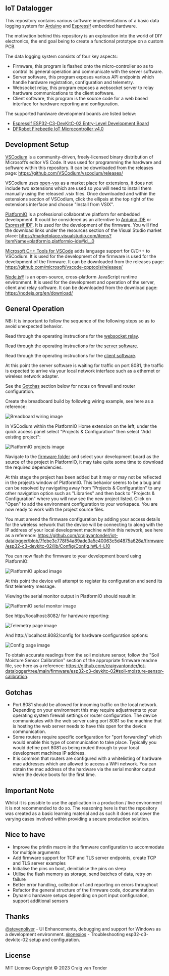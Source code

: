 IoT Datalogger
--------------

This repository contains various software implementations of a basic data logging system for [Arduino](https://www.arduino.cc/) and [Espressif](https://www.espressif.com/en/) embedded hardware.

The motivation behind this repository is an exploration into the world of DIY electronics, the end goal being to create a functional prototype on a custom PCB.

The data logging system consists of four key aspects:

- Firmware, this program is flashed onto the micro-controller so as to control its general operation and communicate with the server software.
- Server software, this program exposes various API endpoints which handle hardware registration, configuration and telemetry.
- Websocket relay, this program exposes a websocket server to relay hardware communications to the client software.
- Client software, this program is the source code for a web based interface for hardware reporting and configuration.

The supported hardware development boards are listed below:

- [Espressif ESP32-C3-DevKitC-02 Entry-Level Development Board](https://github.com/craigvantonder/iot-datalogger/tree/main/firmware/esp32-c3-devkitc-02)
- [DFRobot Firebeetle IoT Microcontroller v4.0](https://github.com/craigvantonder/iot-datalogger/tree/main/firmware/dfrobot-firebeetle-v4)

Development Setup
-----------------

[VSCodium](https://vscodium.com/) is a community-driven, freely-licensed binary distribution of Microsoft’s editor VS Code. It was used for programming the hardware and software within this repository. It can be downloaded from the releases page: https://github.com/VSCodium/vscodium/releases/

VSCodium uses [open-vsx](https://open-vsx.org/) as a market place for extensions, it does not include two extensions which are used so you will need to install them manually using the released .vsix files. Once downloaded and within the extensions section of VSCodium, click the ellipsis at the top right of the extensions interface and choose "Install from VSIX".

[PlatformIO](https://platformio.org/) is a professional collaborative platform for embedded development. It could be considered as an alterntive to [Arduino IDE](https://github.com/arduino/arduino-ide) or [Espressif IDF](https://github.com/espressif/esp-idf). It is used for the development of the firmware. You will find the download links under the resources section of the Visual Studio market place: https://marketplace.visualstudio.com/items?itemName=platformio.platformio-ide#id__0

[Microsoft C++ Tools for VSCode](https://github.com/microsoft/vscode-cpptools) adds language support for C/C++ to VSCodium. It is used for the development of the firmware is used for the development of the firmware. It can be downloaded from the releases page: https://github.com/microsoft/vscode-cpptools/releases/

[Node.js®](https://nodejs.org/en/) is an open-source, cross-platform JavaScript runtime environment. It is used for the development and operation of the server, client and relay software. It can be downloaded from the download page: https://nodejs.org/en/download/

General Operation
-----------------

NB: It is important to follow the sequence of the following steps so as to avoid unexpected behavior.

Read through the operating instructions for the [websocket relay](https://github.com/craigvantonder/iot-datalogger/tree/main/websocket-relay#operating-instructions).

Read through the operating instructions for the [server software](https://github.com/craigvantonder/iot-datalogger/tree/main/web-server#operating-instructions).

Read through the operating instructions for the [client software](https://github.com/craigvantonder/iot-datalogger/tree/main/web-client#operating-instructions).

At this point the server software is waiting for traffic on port 8081, the traffic is expected to arrive via your local network interface such as a ethernet or wireless network adapter.

See the [Gotchas](https://github.com/craigvantonder/iot-datalogger#gotchas) section below for notes on firewall and router configuration.

Create the breadboard build by following wiring example, see here as a reference:

![Breadboard wiring image](https://github.com/craigvantonder/iot-datalogger/blob/main/firmware/esp32-c3-devkitc-02/documentation/images/Breadboard_Wiring.png)

In VSCodium within the PlatformIO Home extension on the left, under the quick access panel select "Projects & Configuration" then select "Add existing project":

![PlatformIO projects image](https://github.com/craigvantonder/iot-datalogger/blob/main/platformio-projects.png)

Navigate to the [firmware folder](https://github.com/craigvantonder/iot-datalogger/tree/main/firmware) and select your development board as the source of the project in PlatformIO, it may take quite some time to download the required dependencies.

At this stage the project has been added but it may or may not be reflected in the projects window of PlatformIO. This behavior seems to be a bug and can be resolved by navigating away from "Projects & Configuration" to any other navigation option such as "Libraries" and then back to "Projects & Configuration" where you will now see the new project listed. Click on "Open" to add the environment configuration to your workspace. You are now ready to work with the project source files.

You must amend the firmware configuration by adding your access details for the wireless network that the device will be connecting to along with the IP address of your local development machine within this network, see here as a reference: https://github.com/craigvantonder/iot-datalogger/blob/7febe3c778f54a89adc3a5c40063c5d4875a626a/firmware/esp32-c3-devkitc-02/lib/Config/Config.h#L4-L10

You can now flash the firmware to your development board using PlatformIO:

![PlatformIO upload image](https://github.com/craigvantonder/iot-datalogger/blob/main/platformio-upload.png)

At this point the device will attempt to register its configuration and send its first telemetry message.

Viewing the serial monitor output in PlatformIO should result in:

![PlatformIO serial monitor image](https://github.com/craigvantonder/iot-datalogger/blob/main/platformio-serial-monitor.png)

See http://localhost:8082/ for hardware reporting:

![Telemetry page image](https://github.com/craigvantonder/iot-datalogger/blob/main/web-client/example_telemetry.png)

And http://localhost:8082/config for hardware configuration options:

![Config page image](https://github.com/craigvantonder/iot-datalogger/blob/main/web-client/example_config.png)

To obtain accurate readings from the soil moisture sensor, follow the "Soil Moisture Sensor Calibration" section of the appropriate firmware readme file, see here as a reference: https://github.com/craigvantonder/iot-datalogger/tree/main/firmware/esp32-c3-devkitc-02#soil-moisture-sensor-calibration.

Gotchas
-------

- Port 8081 should be allowed for incoming traffic on the local network. Depending on your environment this may require adjustments to your operating system firewall settings or router configuration. The device communicates with the web server using port 8081 so the machine that is hosting the web server needs to have this open for the device communication.
- Some routers require specific configuration for "port forwarding" which would enable this type of communication to take place. Typically you would define port 8081 as being routed through to your local development machines IP address.
- It is common that routers are configured with a whitelisting of hardware mac addresses which are allowed to access a WiFi network. You can obtain the mac address of the hardware via the serial monitor output when the device boots for the first time.

Important Note
--------------

Whilst it is possible to use the application in a production / live environment it is not recommended to do so. The reasoning here is that the repository was created as a basic learning material and as such it does not cover the varying cases involved within providing a secure production solution.

Nice to have
------------

- Improve the println macro in the firmware configuration to accommodate for multiple arguments
- Add firmware support for TCP and TLS server endpoints, create TCP and TLS server examples
- Initialise the pins on boot, deinitialise the pins on sleep
- Utilise the flash memory as storage, send batches of data, retry on failure
- Better error handling, collection of and reporting on errors throughout
- Refactor the general structure of the firmware code, documentation
- Dynamic hardware setups depending on port input configuration, support additional sensors

Thanks
------

[@stevenoliver](https://github.com/stevenoliver) - UI Enhancements, debugging and support for Windows as a development environment.
[@onexios](https://github.com/onexios) - Troubleshooting esp32-c3-devkitc-02 setup and configuration.

License
-------

MIT License Copyright © 2023 Craig van Tonder